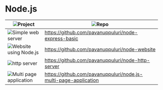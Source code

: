 # Node.js

| ![Project](https://img.shields.io/badge/Project-blue.svg)      | ![Repo](https://img.shields.io/badge/Repo-blue.svg)         |
|--------------|------------------|
| ![Simple web server](https://img.shields.io/badge/Simple%20Web%20Server-red.svg)        | https://github.com/pavanuppuluri/node-express-basic           |
| ![Website using Node.js](https://img.shields.io/badge/Website%20using%20Node.js-red.svg)        |      https://github.com/pavanuppuluri/node-website     |
| ![http server](https://img.shields.io/badge/http%20server%20using%20Node.js-red.svg)        | https://github.com/pavanuppuluri/node-http-server           |
| ![Multi page application](https://img.shields.io/badge/Multi%20page%20application-red.svg)        | https://github.com/pavanuppuluri/node.js-multi-page-application           |
